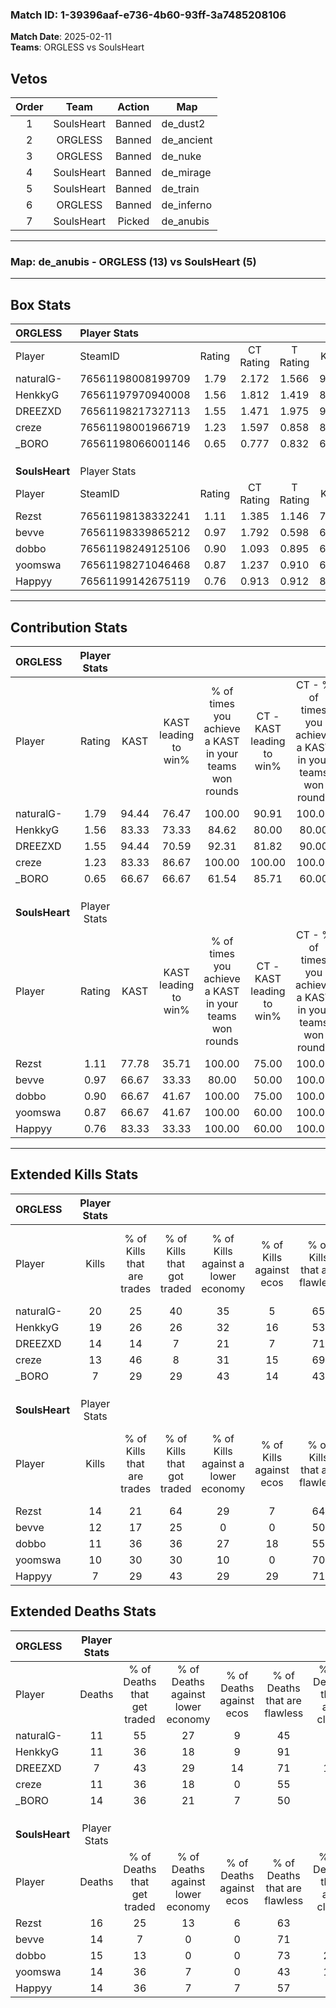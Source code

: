 ### Match ID: 1-39396aaf-e736-4b60-93ff-3a7485208106  
**Match Date**: 2025-02-11  
**Teams**: ORGLESS vs SoulsHeart  

## Vetos  

| Order | Team | Action | Map |
| :---: | :--: | :----: | --- |
| 1 | SoulsHeart | Banned | de_dust2 |
| 2 | ORGLESS | Banned | de_ancient |
| 3 | ORGLESS | Banned | de_nuke |
| 4 | SoulsHeart | Banned | de_mirage |
| 5 | SoulsHeart | Banned | de_train |
| 6 | ORGLESS | Banned | de_inferno |
| 7 | SoulsHeart | Picked | de_anubis |

---  

### **Map**: de_anubis - ORGLESS (13) vs SoulsHeart (5)  
---  

## Box Stats  

| **ORGLESS**    | Player Stats      |        |           |          |       |       |       |         |        |      |     |
| :- | :- | :-: | :-: | :-: | :-: | :-: | :-: | :-: | :-: | :-: | :-: |
| Player         | SteamID           | Rating | CT Rating | T Rating | KAST  |  ADR  | Kills | Assists | Deaths | K/D  | HS% |
| naturalG-      | 76561198008199709 |  1.79  |   2.172   |  1.566   | 94.44 | 119.9 |  20   |    4    |   11   | 1.82 | 55  |
| HenkkyG        | 76561197970940008 |  1.56  |   1.812   |  1.419   | 83.33 | 93.9  |  19   |    1    |   11   | 1.73 | 57  |
| DREEZXD        | 76561198217327113 |  1.55  |   1.471   |  1.975   | 94.44 | 91.9  |  14   |    7    |   7    | 2.00 | 64  |
| creze          | 76561198001966719 |  1.23  |   1.597   |  0.858   | 83.33 | 71.6  |  13   |    6    |   11   | 1.18 | 46  |
| _BORO          | 76561198066001146 |  0.65  |   0.777   |  0.832   | 66.67 | 46.8  |   7   |    5    |   14   | 0.50 | 28  |
|                |                   |        |           |          |       |       |       |         |        |      |     |
|                |                   |        |           |          |       |       |       |         |        |      |     |
|                |                   |        |           |          |       |       |       |         |        |      |     |
| **SoulsHeart** | Player Stats      |        |           |          |       |       |       |         |        |      |     |
| Player         | SteamID           | Rating | CT Rating | T Rating | KAST  |  ADR  | Kills | Assists | Deaths | K/D  | HS% |
| Rezst          | 76561198138332241 |  1.11  |   1.385   |  1.146   | 77.78 | 83.7  |  14   |    2    |   16   | 0.88 | 50  |
| bevve          | 76561198339865212 |  0.97  |   1.792   |  0.598   | 66.67 | 78.5  |  12   |    1    |   14   | 0.86 | 75  |
| dobbo          | 76561198249125106 |  0.90  |   1.093   |  0.895   | 66.67 | 78.3  |  11   |    3    |   15   | 0.73 | 36  |
| yoomswa        | 76561198271046468 |  0.87  |   1.237   |  0.910   | 66.67 | 70.9  |  10   |    5    |   14   | 0.71 | 60  |
| Happyy         | 76561199142675119 |  0.76  |   0.913   |  0.912   | 83.33 | 48.9  |   7   |    3    |   14   | 0.50 | 57  |
---  

## Contribution Stats  

| **ORGLESS**    | Player Stats |       |                      |                                                        |                           |                                                             |                          |                                                            |
| :- | :-: | :-: | :-: | :-: | :-: | :-: | :-: | :-: |
| Player         |    Rating    | KAST  | KAST leading to win% | % of times you achieve a KAST in your teams won rounds | CT - KAST leading to win% | CT - % of times you achieve a KAST in your teams won rounds | T - KAST leading to win% | T - % of times you achieve a KAST in your teams won rounds |
| naturalG-      |     1.79     | 94.44 |        76.47         |                         100.00                         |           90.91           |                           100.00                            |          50.00           |                           100.00                           |
| HenkkyG        |     1.56     | 83.33 |        73.33         |                         84.62                          |           80.00           |                            80.00                            |          60.00           |                           100.00                           |
| DREEZXD        |     1.55     | 94.44 |        70.59         |                         92.31                          |           81.82           |                            90.00                            |          50.00           |                           100.00                           |
| creze          |     1.23     | 83.33 |        86.67         |                         100.00                         |          100.00           |                           100.00                            |          60.00           |                           100.00                           |
| _BORO          |     0.65     | 66.67 |        66.67         |                         61.54                          |           85.71           |                            60.00                            |          40.00           |                           66.67                            |
|                |              |       |                      |                                                        |                           |                                                             |                          |                                                            |
|                |              |       |                      |                                                        |                           |                                                             |                          |                                                            |
|                |              |       |                      |                                                        |                           |                                                             |                          |                                                            |
| **SoulsHeart** | Player Stats |       |                      |                                                        |                           |                                                             |                          |                                                            |
| Player         |    Rating    | KAST  | KAST leading to win% | % of times you achieve a KAST in your teams won rounds | CT - KAST leading to win% | CT - % of times you achieve a KAST in your teams won rounds | T - KAST leading to win% | T - % of times you achieve a KAST in your teams won rounds |
| Rezst          |     1.11     | 77.78 |        35.71         |                         100.00                         |           75.00           |                           100.00                            |          20.00           |                           100.00                           |
| bevve          |     0.97     | 66.67 |        33.33         |                         80.00                          |           50.00           |                           100.00                            |          16.67           |                           50.00                            |
| dobbo          |     0.90     | 66.67 |        41.67         |                         100.00                         |           75.00           |                           100.00                            |          25.00           |                           100.00                           |
| yoomswa        |     0.87     | 66.67 |        41.67         |                         100.00                         |           60.00           |                           100.00                            |          28.57           |                           100.00                           |
| Happyy         |     0.76     | 83.33 |        33.33         |                         100.00                         |           60.00           |                           100.00                            |          20.00           |                           100.00                           |
---  

## Extended Kills Stats  

| **ORGLESS**    | Player Stats |                            |                            |                                    |                         |                              |                                 |                                       |                    |           |
| :- | :-: | :-: | :-: | :-: | :-: | :-: | :-: | :-: | :-: | :-: |
| Player         |    Kills     | % of Kills that are trades | % of Kills that got traded | % of Kills against a lower economy | % of Kills against ecos | % of Kills that are flawless | % of Kills that are close duels | % of Kills that are assisted by flash | Pistol Round Kills | AWP Kills |
| naturalG-      |      20      |             25             |             40             |                 35                 |            5            |              65              |                0                |                   0                   |         0          |     2     |
| HenkkyG        |      19      |             26             |             26             |                 32                 |           16            |              53              |                5                |                   5                   |         0          |     1     |
| DREEZXD        |      14      |             14             |             7              |                 21                 |            7            |              71              |                7                |                   0                   |         0          |     4     |
| creze          |      13      |             46             |             8              |                 31                 |           15            |              69              |               23                |                   8                   |         0          |     3     |
| _BORO          |      7       |             29             |             29             |                 43                 |           14            |              43              |               14                |                   0                   |         0          |     0     |
|                |              |                            |                            |                                    |                         |                              |                                 |                                       |                    |           |
|                |              |                            |                            |                                    |                         |                              |                                 |                                       |                    |           |
|                |              |                            |                            |                                    |                         |                              |                                 |                                       |                    |           |
| **SoulsHeart** | Player Stats |                            |                            |                                    |                         |                              |                                 |                                       |                    |           |
| Player         |    Kills     | % of Kills that are trades | % of Kills that got traded | % of Kills against a lower economy | % of Kills against ecos | % of Kills that are flawless | % of Kills that are close duels | % of Kills that are assisted by flash | Pistol Round Kills | AWP Kills |
| Rezst          |      14      |             21             |             64             |                 29                 |            7            |              64              |               21                |                   0                   |         0          |     1     |
| bevve          |      12      |             17             |             25             |                 0                  |            0            |              50              |                8                |                  17                   |         0          |     1     |
| dobbo          |      11      |             36             |             36             |                 27                 |           18            |              55              |                0                |                   0                   |         0          |     1     |
| yoomswa        |      10      |             30             |             30             |                 10                 |            0            |              70              |                0                |                   0                   |         0          |     1     |
| Happyy         |      7       |             29             |             43             |                 29                 |           29            |              71              |                0                |                   0                   |         0          |     0     |
## Extended Deaths Stats  

| **ORGLESS**    | Player Stats |                             |                                   |                          |                               |                            |                           |               |
| :- | :-: | :-: | :-: | :-: | :-: | :-: | :-: | :-: |
| Player         |    Deaths    | % of Deaths that get traded | % of Deaths against lower economy | % of Deaths against ecos | % of Deaths that are flawless | % of Deaths that are close | % of Deaths while blinded | Deaths to AWP |
| naturalG-      |      11      |             55              |                27                 |            9             |              45               |             9              |             0             |       0       |
| HenkkyG        |      11      |             36              |                18                 |            9             |              91               |             0              |             0             |       0       |
| DREEZXD        |      7       |             43              |                29                 |            14            |              71               |             14             |             0             |       0       |
| creze          |      11      |             36              |                18                 |            0             |              55               |             9              |             0             |       0       |
| _BORO          |      14      |             36              |                21                 |            7             |              50               |             7              |            14             |       0       |
|                |              |                             |                                   |                          |                               |                            |                           |               |
|                |              |                             |                                   |                          |                               |                            |                           |               |
|                |              |                             |                                   |                          |                               |                            |                           |               |
| **SoulsHeart** | Player Stats |                             |                                   |                          |                               |                            |                           |               |
| Player         |    Deaths    | % of Deaths that get traded | % of Deaths against lower economy | % of Deaths against ecos | % of Deaths that are flawless | % of Deaths that are close | % of Deaths while blinded | Deaths to AWP |
| Rezst          |      16      |             25              |                13                 |            6             |              63               |             0              |             0             |       0       |
| bevve          |      14      |              7              |                 0                 |            0             |              71               |             7              |             0             |       0       |
| dobbo          |      15      |             13              |                 0                 |            0             |              73               |             20             |             0             |       0       |
| yoomswa        |      14      |             36              |                 7                 |            0             |              43               |             14             |             7             |       0       |
| Happyy         |      14      |             36              |                 7                 |            7             |              57               |             0              |             7             |       0       |
